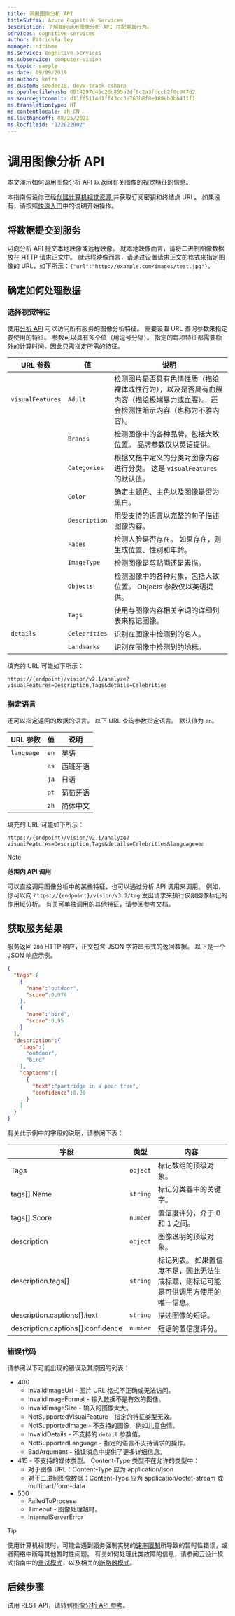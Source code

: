```yaml
---
title: 调用图像分析 API
titleSuffix: Azure Cognitive Services
description: 了解如何调用图像分析 API 并配置其行为。
services: cognitive-services
author: PatrickFarley
manager: nitinme
ms.service: cognitive-services
ms.subservice: computer-vision
ms.topic: sample
ms.date: 09/09/2019
ms.author: kefre
ms.custom: seodec18, devx-track-csharp
ms.openlocfilehash: 0014297d45c26d855a2df8c2a3fdccb2f0c047d2
ms.sourcegitcommit: d11ff5114d1ff43cc3e763b8f8e189eb0bb411f1
ms.translationtype: HT
ms.contentlocale: zh-CN
ms.lasthandoff: 08/25/2021
ms.locfileid: "122822902"
---
```

# <a name="call-the-image-analysis-api"></a>调用图像分析 API

本文演示如何调用图像分析 API 以返回有关图像的视觉特征的信息。

本指南假设你已经<a href="https://portal.azure.com/#create/Microsoft.CognitiveServicesComputerVision"  title="创建计算机视觉资源"  target="_blank">创建计算机视觉资源 </a> 并获取订阅密钥和终结点 URL。 如果没有，请按照[快速入门](../quickstarts-sdk/image-analysis-client-library.md)中的说明开始操作。
  
## <a name="submit-data-to-the-service"></a>将数据提交到服务

可向分析 API 提交本地映像或远程映像。 就本地映像而言，请将二进制图像数据放在 HTTP 请求正文中。 就远程映像而言，请通过设置请求正文的格式来指定图像的 URL，如下所示：`{"url":"http://example.com/images/test.jpg"}`。

## <a name="determine-how-to-process-the-data"></a>确定如何处理数据

###  <a name="select-visual-features"></a>选择视觉特征

使用[分析 API](https://westus.dev.cognitive.microsoft.com/docs/services/computer-vision-v3-2/operations/56f91f2e778daf14a499f21b) 可以访问所有服务的图像分析特征。 需要设置 URL 查询参数来指定要使用的特征。 参数可以具有多个值（用逗号分隔）。 指定的每项特征都需要额外的计算时间，因此只需指定所需的特征。

|URL 参数 | 值 | 说明|
|---|---|--|
|`visualFeatures`|`Adult` | 检测图片是否具有色情性质（描绘裸体或性行为），以及是否具有血腥内容（描绘极端暴力或血腥）。 还会检测性暗示内容（也称为不雅内容）。|
||`Brands` | 检测图像中的各种品牌，包括大致位置。 品牌参数仅以英语提供。|
||`Categories` | 根据文档中定义的分类对图像内容进行分类。 这是 `visualFeatures` 的默认值。|
||`Color` | 确定主题色、主色以及图像是否为黑白。|
||`Description` | 用受支持的语言以完整的句子描述图像内容。|
||`Faces` | 检测人脸是否存在。 如果存在，则生成位置、性别和年龄。|
||`ImageType` | 检测图像是剪贴画还是素描。|
||`Objects` | 检测图像中的各种对象，包括大致位置。 Objects 参数仅以英语提供。|
||`Tags` | 使用与图像内容相关字词的详细列表来标记图像。|
|`details`| `Celebrities` | 识别在图像中检测到的名人。|
||`Landmarks` |识别在图像中检测到的地标。|

填充的 URL 可能如下所示：

`https://{endpoint}/vision/v2.1/analyze?visualFeatures=Description,Tags&details=Celebrities`

### <a name="specify-languages"></a>指定语言

还可以指定返回的数据的语言。 以下 URL 查询参数指定语言。 默认值为 `en`。

|URL 参数 | 值 | 说明|
|---|---|--|
|`language`|`en` | 英语|
||`es` | 西班牙语|
||`ja` | 日语|
||`pt` | 葡萄牙语|
||`zh` | 简体中文|

填充的 URL 可能如下所示：

`https://{endpoint}/vision/v2.1/analyze?visualFeatures=Description,Tags&details=Celebrities&language=en`

> [!NOTE]
> **范围内 API 调用**
>
> 可以直接调用图像分析中的某些特征，也可以通过分析 API 调用来调用。 例如，你可以向 `https://{endpoint}/vision/v3.2/tag` 发出请求来执行仅限图像标记的作用域分析。 有关可单独调用的其他特征，请参阅[参考文档](https://westus.dev.cognitive.microsoft.com/docs/services/computer-vision-v3-2/operations/56f91f2e778daf14a499f21b)。

## <a name="get-results-from-the-service"></a>获取服务结果

服务返回 `200` HTTP 响应，正文包含 JSON 字符串形式的返回数据。 以下是一个 JSON 响应示例。

```json
{  
  "tags":[  
    {  
      "name":"outdoor",
      "score":0.976
    },
    {  
      "name":"bird",
      "score":0.95
    }
  ],
  "description":{  
    "tags":[  
      "outdoor",
      "bird"
    ],
    "captions":[  
      {  
        "text":"partridge in a pear tree",
        "confidence":0.96
      }
    ]
  }
}
```

有关此示例中的字段的说明，请参阅下表：

字段 | 类型 | 内容
------|------|------|
Tags  | `object` | 标记数组的顶级对象。
tags[].Name | `string`    | 标记分类器中的关键字。
tags[].Score    | `number`    | 置信度评分，介于 0 和 1 之间。
description     | `object`    | 图像说明的顶级对象。
description.tags[] |    `string`    | 标记列表。 如果置信度不足，因此无法生成标题，则标记可能是可供调用方使用的唯一信息。
description.captions[].text    | `string`    | 描述图像的短语。
description.captions[].confidence    | `number`    | 短语的置信度评分。

### <a name="error-codes"></a>错误代码

请参阅以下可能出现的错误及其原因的列表：

* 400
    * InvalidImageUrl - 图片 URL 格式不正确或无法访问。
    * InvalidImageFormat - 输入数据不是有效的图像。
    * InvalidImageSize - 输入的图像太大。
    * NotSupportedVisualFeature - 指定的特征类型无效。
    * NotSupportedImage - 不支持的图像，例如儿童色情。
    * InvalidDetails - 不支持的 `detail` 参数值。
    * NotSupportedLanguage - 指定的语言不支持请求的操作。
    * BadArgument - 错误消息中提供了更多详细信息。
* 415 - 不支持的媒体类型。 Content-Type 类型不在允许的类型中：
    * 对于图像 URL：Content-Type 应为 application/json
    * 对于二进制图像数据：Content-Type 应为 application/octet-stream 或 multipart/form-data
* 500
    * FailedToProcess
    * Timeout - 图像处理超时。
    * InternalServerError

> [!TIP]
> 使用计算机视觉时，可能会遇到服务强制实施的[速率限制](https://azure.microsoft.com/pricing/details/cognitive-services/computer-vision/)所导致的暂时性错误，或者网络中断等其他暂时性问题。 有关如何处理此类故障的信息，请参阅云设计模式指南中的[重试模式](https://docs.microsoft.com/azure/architecture/patterns/retry)，以及相关的[断路器模式](https://docs.microsoft.com/azure/architecture/patterns/circuit-breaker)。


## <a name="next-steps"></a>后续步骤

试用 REST API，请转到[图像分析 API 参考](https://westus.dev.cognitive.microsoft.com/docs/services/computer-vision-v3-2/operations/56f91f2e778daf14a499f21b)。
